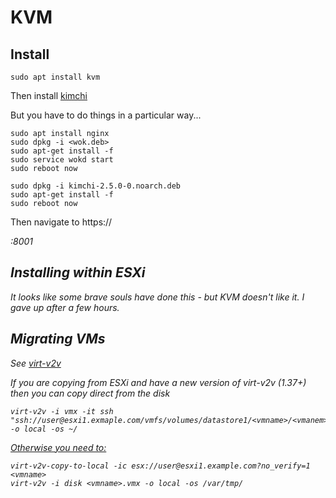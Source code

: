 # KVM

## Install
```
sudo apt install kvm
```

Then install [kimchi](https://github.com/kimchi-project/kimchi/releases/latest)

But you have to do things in a particular way...
```
sudo apt install nginx
sudo dpkg -i <wok.deb>
sudo apt-get install -f
sudo service wokd start
sudo reboot now

sudo dpkg -i kimchi-2.5.0-0.noarch.deb
sudo apt-get install -f
sudo reboot now
```

Then navigate to https://<address>:8001

## Installing within ESXi
It looks like some brave souls have done this - but KVM doesn't like it. I gave
up after a few hours.

## Migrating VMs
See [virt-v2v](http://libguestfs.org/virt-v2v.1.html)

If you are copying from ESXi and have a new version of virt-v2v (1.37+) then
you can copy direct from the disk

```
virt-v2v -i vmx -it ssh "ssh://user@esxi1.exmaple.com/vmfs/volumes/datastore1/<vmname>/<vmanem>.vmx" -o local -os ~/
```

[Otherwise you need to:](http://libguestfs.org/virt-v2v.1.html#input-from-vmware-esxi-hypervisor)

```
virt-v2v-copy-to-local -ic esx://user@esxi1.example.com?no_verify=1 <vmname>
virt-v2v -i disk <vmname>.vmx -o local -os /var/tmp/
```
